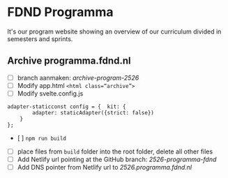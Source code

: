 # FDND Programma
It's our program website showing an overview of our curriculum divided in semesters and sprints.

## Archive programma.fdnd.nl

- [ ] branch aanmaken: _archive-program-2526_  
- [ ] Modify app.html `<html class=“archive”>`  
- [ ] Modify svelte.config.js

```
adapter-staticconst config = { 	kit: {
		adapter: staticAdapter({strict: false})
	}
};
```

- [ ] `npm run build`  
- [ ] place files from `build` folder into the root folder, delete all other files
- [ ] Add Netlify url pointing at the GitHub branch: _2526-programma-fdnd_
- [ ] Add DNS pointer from Netlify url to _2526.programma.fdnd.nl_
